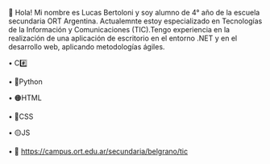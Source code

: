 🙂 Hola! Mi nombre es Lucas Bertoloni y soy alumno de 4° año de la escuela secundaria ORT Argentina. Actualemnte estoy especializado en Tecnologías de la Información y Comunicaciones (TIC).Tengo experiencia en la realización de una aplicación de escritorio en el entorno .NET y en el desarrollo web, aplicando metodologías ágiles. 

  •	C#️⃣

  •	🐍Python

  •	🟠HTML 

  •	🔵CSS 

  •	🟡JS

  •	🏫 https://campus.ort.edu.ar/secundaria/belgrano/tic
